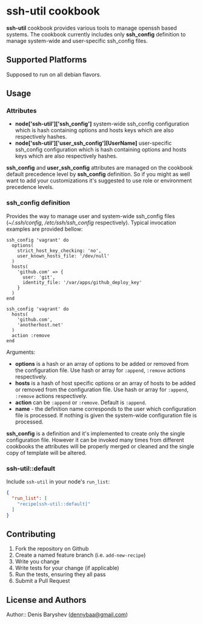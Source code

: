 # ssh-util cookbook

**ssh-util** cookbook provides various tools to manage openssh based systems.
The cookbook currently includes only **ssh_config** definition to manage system-wide and user-specific ssh_config files.

## Supported Platforms

Supposed to run on all  debian flavors.

## Usage

### Attributes

 * **node['ssh-util']['ssh_config']** system-wide ssh_config configuration which is hash containing options and hosts keys which are also respectively hashes.
 * **node['ssh-util']['user_ssh_config'][UserName]** user-specific ssh_config configuration which is hash containing options and hosts keys which are also respectively hashes.

**ssh_config** and **user_ssh_config** attributes are managed on the cookbook default precedence level by **ssh_config** definition. So if you might as well want to add your customizations it's suggested to use role or environment precedence levels.

### ssh_config definition

Provides the way to manage user and system-wide ssh_config files (*~/.ssh/config*, */etc/ssh/ssh_config* respectively). Typical invocation examples are provided bellow:

    ssh_config 'vagrant' do
      options(
        strict_host_key_checking: 'no',
        user_known_hosts_file: '/dev/null'
      )
      hosts(
        'github.com' => {
          user: 'git',
          identity_file: '/var/apps/github_deploy_key'
        }
      )
    end

    ssh_config 'vagrant' do
      hosts(
        'github.com',
        'anotherhost.net'
      )
      action :remove
    end

Arguments:
 * **options** is a hash or an array of options to be added or removed from the configuration file. Use hash or array for `:append`, `:remove` actions respectively.
 * **hosts** is a hash of host specific options or an array of hosts to be added or removed from the configuration file. Use hash or array for `:append`, `:remove` actions respectively.
 * **action** can be `:append` or `:remove`. Default is `:append`.
 * **name** - the definition name corresponds to the user which configuration file is processed. If nothing is given the system-wide configuration file is processed.

**ssh_config** is a definition and it's implemented to create only the single configuration file. However it can be invoked many times from different cookbooks the attributes will be properly merged or cleaned and the single copy of template will be altered.

### ssh-util::default

Include `ssh-util` in your node's `run_list`:

```json
{
  "run_list": [
    "recipe[ssh-util::default]"
  ]
}
```

## Contributing

1. Fork the repository on Github
2. Create a named feature branch (i.e. `add-new-recipe`)
3. Write you change
4. Write tests for your change (if applicable)
5. Run the tests, ensuring they all pass
6. Submit a Pull Request

## License and Authors

Author:: Denis Baryshev (<dennybaa@gmail.com>)
